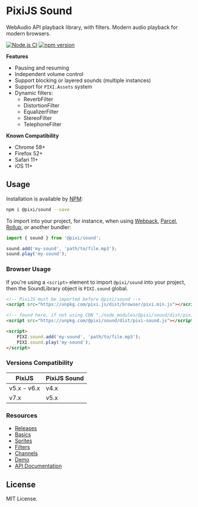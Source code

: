 # PixiJS Sound

WebAudio API playback library, with filters. Modern audio playback for modern browsers. 

[![Node.js CI](https://github.com/pixijs/sound/workflows/Node.js%20CI/badge.svg)](https://github.com/pixijs/sound/actions?query=workflow%3A%22Node.js+CI%22) [![npm version](https://badge.fury.io/js/%40pixi%2Fsound.svg)](https://badge.fury.io/js/%40pixi%2Fsound)

**Features**

* Pausing and resuming
* Independent volume control
* Support blocking or layered sounds (multiple instances)
* Support for `PIXI.Assets` system
* Dynamic filters:
    * ReverbFilter
    * DistortionFilter
    * EqualizerFilter
    * StereoFilter
    * TelephoneFilter

**Known Compatibility**

* Chrome 58+
* Firefox 52+
* Safari 11+
* iOS 11+

## Usage

Installation is available by [NPM](https://npmjs.org):

```bash
npm i @pixi/sound --save
```

To import into your project, for instance, when using [Webpack](https://webpack.js.org/), [Parcel](https://parceljs.org/), [Rollup](https://rollupjs.org/), or another bundler:

```typescript
import { sound } from '@pixi/sound';

sound.add('my-sound', 'path/to/file.mp3');
sound.play('my-sound');
```

### Browser Usage

If you're using a `<script>` element to import `@pixi/sound` into your project, then the SoundLibrary object is `PIXI.sound` global.

```html
<!-- PixiJS must be imported before @pixi/sound -->
<script src="https://unpkg.com/pixi.js/dist/browser/pixi.min.js"></script>

<!-- found here, if not using CDN "./node_modules/@pixi/sound/dist/pixi-sound.js" -->
<script src="https://unpkg.com/@pixi/sound/dist/pixi-sound.js"></script>

<script>
    PIXI.sound.add('my-sound', 'path/to/file.mp3');
    PIXI.sound.play('my-sound');
</script>
```

### Versions Compatibility

| PixiJS | PixiJS Sound |
|---|---|
| v5.x - v6.x | v4.x |
| v7.x | v5.x |

### Resources

* [Releases](https://github.com/pixijs/sound/releases)
* [Basics](https://pixijs.io/sound/examples/index.html)
* [Sprites](https://pixijs.io/sound/examples/sprites.html)
* [Filters](https://pixijs.io/sound/examples/filters.html)
* [Channels](https://pixijs.io/sound/examples/channels.html)
* [Demo](https://pixijs.io/sound/examples/demo.html)
* [API Documentation](https://pixijs.io/sound/docs/index.html)

## License

MIT License.
